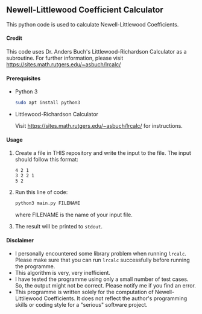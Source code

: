 ## Newell-Littlewood Coefficient Calculator

This python code is used to calculate Newell-Littlewood Coefficients.

#### Credit

This code uses Dr. Anders Buch's Littlewood-Richardson Calculator as a subroutine. For further information, please visit https://sites.math.rutgers.edu/~asbuch/lrcalc/

 

#### Prerequisites

- Python 3

  ```bash
  sudo apt install python3
  ```

- Littlewood-Richardson Calculator

  Visit https://sites.math.rutgers.edu/~asbuch/lrcalc/ for instructions.

#### Usage

1. Create a file in THIS repository and write the input to the file. The input should follow this format:
	```
	4 2 1
   3 2 2 1
	5 2
	```

2. Run this line of code:

   ```bash
   python3 main.py FILENAME
   ```

   where FILENAME is the name of your input file.

3. The result will be printed to `stdout`.

#### Disclaimer


- I personally encountered some library problem when running `lrcalc`. Please make sure that you can run `lrcalc` successfully before running the programme.
- This algorithm is very, very inefficient.
- I have tested the programme using only a small number of test cases. So, the output might not be correct. Please notify me if you find an error.
- This programme is written solely for the computation of Newell-Littilewood Coefficients. It does not reflect the author's programming skills or coding style for a "serious" software project.
